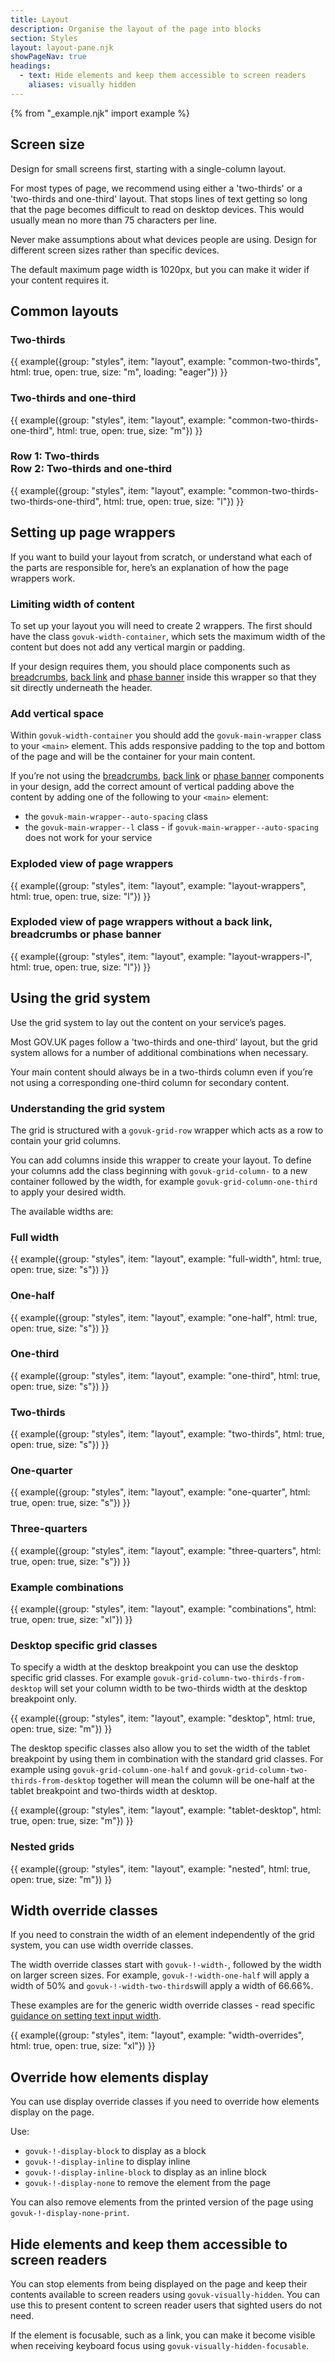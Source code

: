 ```yaml
---
title: Layout
description: Organise the layout of the page into blocks
section: Styles
layout: layout-pane.njk
showPageNav: true
headings:
  - text: Hide elements and keep them accessible to screen readers
    aliases: visually hidden
---
```


{% from "_example.njk" import example %}

## Screen size

Design for small screens first, starting with a single-column layout.

For most types of page, we recommend using either a 'two-thirds' or a 'two-thirds and one-third' layout. That stops lines of text getting so long that the page becomes difficult to read on desktop devices. This would usually mean no more than 75 characters per line.

Never make assumptions about what devices people are using. Design for different screen sizes rather than specific devices.

The default maximum page width is 1020px, but you can make it wider if your content requires it.

## Common layouts

### Two-thirds

{{ example({group: "styles", item: "layout", example: "common-two-thirds", html: true, open: true, size: "m", loading: "eager"}) }}

### Two-thirds and one-third

{{ example({group: "styles", item: "layout", example: "common-two-thirds-one-third", html: true, open: true, size: "m"}) }}

### Row 1: Two-thirds <br>Row 2: Two-thirds and one-third

{{ example({group: "styles", item: "layout", example: "common-two-thirds-two-thirds-one-third", html: true, open: true, size: "l"}) }}

## Setting up page wrappers

If you want to build your layout from scratch, or understand what each of the parts are responsible for, here’s an explanation of how the page wrappers work.

### Limiting width of content

To set up your layout you will need to create 2 wrappers. The first should have the class `govuk-width-container`, which sets the maximum width of the content but does not add any vertical margin or padding.

If your design requires them, you should place components such as [breadcrumbs](/components/breadcrumbs/), [back link](/components/back-link/) and [phase banner](/components/phase-banner/) inside this wrapper so that they sit directly underneath the header.

### Add vertical space

Within `govuk-width-container` you should add the `govuk-main-wrapper` class to your `<main>` element. This adds responsive padding to the top and bottom of the page and will be the container for your main content.

If you’re not using the [breadcrumbs](/components/breadcrumbs/), [back link](/components/back-link/) or [phase banner](/components/phase-banner/) components in your design, add the correct amount of vertical padding above the content by adding one of the following to your `<main>` element:

- the `govuk-main-wrapper--auto-spacing` class
- the `govuk-main-wrapper--l` class - if `govuk-main-wrapper--auto-spacing` does not work for your service

### Exploded view of page wrappers

{{ example({group: "styles", item: "layout", example: "layout-wrappers", html: true, open: true, size: "l"}) }}

### Exploded view of page wrappers without a back link, breadcrumbs or phase banner

{{ example({group: "styles", item: "layout", example: "layout-wrappers-l", html: true, open: true, size: "l"}) }}

## Using the grid system

Use the grid system to lay out the content on your service’s pages.

Most GOV.UK pages follow a 'two-thirds and one-third' layout, but the grid system allows for a number of additional combinations when necessary.

Your main content should always be in a two-thirds column even if you’re not using a corresponding one-third column for secondary content.

### Understanding the grid system

The grid is structured with a `govuk-grid-row` wrapper which acts as a row to contain your grid columns.

You can add columns inside this wrapper to create your layout. To define your columns add the class beginning with `govuk-grid-column-` to a new container followed by the width, for example `govuk-grid-column-one-third` to apply your desired width.

The available widths are:

### Full width

{{ example({group: "styles", item: "layout", example: "full-width", html: true, open: true, size: "s"}) }}

### One-half

{{ example({group: "styles", item: "layout", example: "one-half", html: true, open: true, size: "s"}) }}

### One-third

{{ example({group: "styles", item: "layout", example: "one-third", html: true, open: true, size: "s"}) }}

### Two-thirds

{{ example({group: "styles", item: "layout", example: "two-thirds", html: true, open: true, size: "s"}) }}

### One-quarter

{{ example({group: "styles", item: "layout", example: "one-quarter", html: true, open: true, size: "s"}) }}

### Three-quarters

{{ example({group: "styles", item: "layout", example: "three-quarters", html: true, open: true, size: "s"}) }}

### Example combinations

{{ example({group: "styles", item: "layout", example: "combinations", html: true, open: true, size: "xl"}) }}

### Desktop specific grid classes

To specify a width at the desktop breakpoint you can use the desktop specific grid classes. For example `govuk-grid-column-two-thirds-from-desktop` will set your column width to be two-thirds width at the desktop breakpoint only.

{{ example({group: "styles", item: "layout", example: "desktop", html: true, open: true, size: "m"}) }}

The desktop specific classes also allow you to set the width of the tablet breakpoint by using them in combination with the standard grid classes. For example using `govuk-grid-column-one-half` and `govuk-grid-column-two-thirds-from-desktop` together will mean the column will be one-half at the tablet breakpoint and two-thirds width at desktop.

{{ example({group: "styles", item: "layout", example: "tablet-desktop", html: true, open: true, size: "m"}) }}

### Nested grids

{{ example({group: "styles", item: "layout", example: "nested", html: true, open: true, size: "m"}) }}

## Width override classes

If you need to constrain the width of an element independently of the grid system, you can use width override classes.

The width override classes start with `govuk-!-width-`, followed by the width on larger screen sizes. For example, `govuk-!-width-one-half` will apply a width of 50% and `govuk-!-width-two-thirds`will apply a width of 66.66%.

These examples are for the generic width override classes - read specific [guidance on setting text input width](/components/text-input/#use-appropriately-sized-text-inputs).

{{ example({group: "styles", item: "layout", example: "width-overrides", html: true, open: true, size: "xl"}) }}

## Override how elements display

You can use display override classes if you need to override how elements display on the page.

Use:

- `govuk-!-display-block` to display as a block
- `govuk-!-display-inline` to display inline
- `govuk-!-display-inline-block` to display as an inline block
- `govuk-!-display-none` to remove the element from the page

You can also remove elements from the printed version of the page using `govuk-!-display-none-print`.

## Hide elements and keep them accessible to screen readers

You can stop elements from being displayed on the page and keep their contents available to screen readers using `govuk-visually-hidden`. You can use this to present content to screen reader users that sighted users do not need.

If the element is focusable, such as a link, you can make it become visible when receiving keyboard focus using `govuk-visually-hidden-focusable`.
